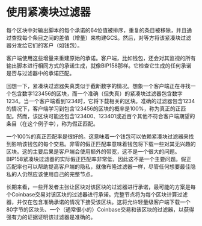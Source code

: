 # 使用紧凑块过滤器

 每个区块中对输出脚本的每个承诺的64位值被排序，重复的条目被移除，并且通过查找每个条目之间的差值（增量）来构建GCS。然后，对等方将该紧凑块过滤器分发给它们的客户（如钱包）。

客户端使用这些增量来重建原始的承诺。客户端，比如钱包，还会对其监视的所有输出脚本进行相同方式的承诺生成，就像BIP158那样。它检查它生成的任何承诺是否与过滤器中的承诺匹配。

回想一下，紧凑块过滤器失真类似于截断数字的情况。想象一个客户端正在寻找一个包含数字123456的区块，而一个准确（但失真）的紧凑块过滤器包含数字1234。当一个客户端看到1234时，它将下载相关的区块。准确的过滤器包含1234的情况下，客户端学习到包含123456的区块的概率是100%，称为真正的正匹配。然而，该区块可能还包含123400、123401或近百个其他不符合客户端期望的条目（在这个例子中），称为假正匹配。

一个100%的真正匹配率是很好的。这意味着一个钱包可以依赖紧凑块过滤器来找到影响该钱包的每个交易。非零的假正匹配率意味着钱包将下载一些对其无兴趣的区块。这的主要后果是客户端会使用额外的带宽，这不是一个很大的问题。BIP158紧凑块过滤器的实际假正匹配率非常低，因此这不是一个主要问题。假正匹配率也可以帮助提高客户端的隐私，就像布隆过滤器一样，尽管任何想要最佳隐私的人仍然应该使用自己的完整节点。

长期来看，一些开发者主张让区块对该区块的过滤器进行承诺，最可能的方案是每个Coinbase交易对该区块的过滤器进行承诺。完整节点将为每个区块计算过滤器，并仅在包含准确承诺的情况下接受该区块。这将允许轻量级客户端下载一个80字节的区块头、一个（通常很小的）Coinbase交易和该区块的过滤器，以获得强有力的证据证明该过滤器是准确的。
